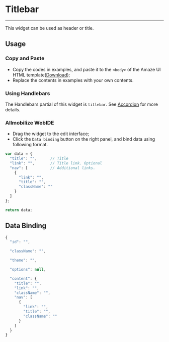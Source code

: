 # Titlebar
---

This widget can be used as header or title.

## Usage

### Copy and Paste

- Copy the codes in examples, and paste it to the `<body>` of the Amaze UI HTML template([Download](/getting-started));
- Replace the contents in examples with your own contents.

### Using Handlebars

The Handlebars partial of this widget is `titlebar`. See [Accordion](/widgets/accordion) for more details.

### Allmobilize WebIDE

- Drag the widget to the edit interface;
- Click the `Data binding` button on the right panel, and bind data using following format.

```javascript
var data = {
  "title": "",		// Title
  "link": "",       // Title link. Optional
  "nav": [          // Additional links.
    {
      "link": "",
      "title": "",
      "className": ""
    }
  ]
};

return data;
```

## Data Binding

```javascript
{
  "id": "",

  "className": "",

  "theme": "",

  "options": null,

  "content": {
    "title": "",
    "link": "",
    "className": "",
    "nav": [
      {
        "link": "",
        "title": "",
        "className": ""
      }
    ]
  }
}
```
